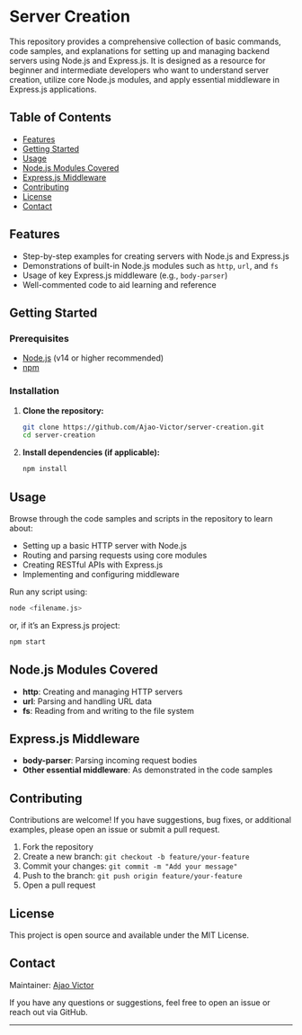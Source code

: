 # Server Creation

This repository provides a comprehensive collection of basic commands, code samples, and explanations for setting up and managing backend servers using Node.js and Express.js. It is designed as a resource for beginner and intermediate developers who want to understand server creation, utilize core Node.js modules, and apply essential middleware in Express.js applications.

## Table of Contents

- [Features](#features)
- [Getting Started](#getting-started)
- [Usage](#usage)
- [Node.js Modules Covered](#nodejs-modules-covered)
- [Express.js Middleware](#expressjs-middleware)
- [Contributing](#contributing)
- [License](#license)
- [Contact](#contact)

## Features

- Step-by-step examples for creating servers with Node.js and Express.js
- Demonstrations of built-in Node.js modules such as `http`, `url`, and `fs`
- Usage of key Express.js middleware (e.g., `body-parser`)
- Well-commented code to aid learning and reference

## Getting Started

### Prerequisites

- [Node.js](https://nodejs.org/) (v14 or higher recommended)
- [npm](https://www.npmjs.com/)

### Installation

1. **Clone the repository:**
   ```bash
   git clone https://github.com/Ajao-Victor/server-creation.git
   cd server-creation
   ```

2. **Install dependencies (if applicable):**
   ```bash
   npm install
   ```

## Usage

Browse through the code samples and scripts in the repository to learn about:

- Setting up a basic HTTP server with Node.js
- Routing and parsing requests using core modules
- Creating RESTful APIs with Express.js
- Implementing and configuring middleware

Run any script using:
```bash
node <filename.js>
```
or, if it’s an Express.js project:
```bash
npm start
```

## Node.js Modules Covered

- **http**: Creating and managing HTTP servers
- **url**: Parsing and handling URL data
- **fs**: Reading from and writing to the file system

## Express.js Middleware

- **body-parser**: Parsing incoming request bodies
- **Other essential middleware**: As demonstrated in the code samples

## Contributing

Contributions are welcome! If you have suggestions, bug fixes, or additional examples, please open an issue or submit a pull request.

1. Fork the repository
2. Create a new branch: `git checkout -b feature/your-feature`
3. Commit your changes: `git commit -m "Add your message"`
4. Push to the branch: `git push origin feature/your-feature`
5. Open a pull request

## License

This project is open source and available under the MIT License.

## Contact

Maintainer: [Ajao Victor](https://github.com/Ajao-Victor)

If you have any questions or suggestions, feel free to open an issue or reach out via GitHub.

---

